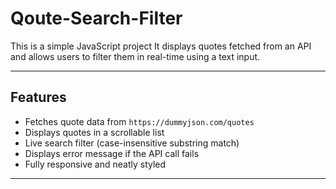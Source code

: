 # Qoute-Search-Filter

This is a simple JavaScript project It displays quotes fetched from an API and allows users to filter them in real-time using a text input.

---

## Features

- Fetches quote data from `https://dummyjson.com/quotes`
- Displays quotes in a scrollable list
- Live search filter (case-insensitive substring match)
- Displays error message if the API call fails
- Fully responsive and neatly styled

---



